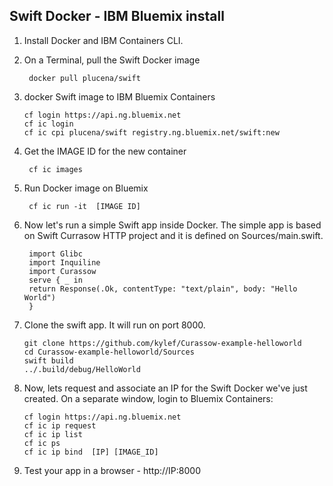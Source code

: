 Swift Docker -  IBM Bluemix install
---------

1. Install Docker and IBM Containers CLI.

2. On a  Terminal, pull  the Swift Docker image

        docker pull plucena/swift

3.  docker Swift image to IBM Bluemix Containers

        cf login https://api.ng.bluemix.net 
        cf ic login
        cf ic cpi plucena/swift registry.ng.bluemix.net/swift:new

4. Get the IMAGE ID for the new container 

        cf ic images

5. Run Docker image on Bluemix 

        cf ic run -it  [IMAGE ID]

6. Now let's run a simple Swift app inside Docker.   The simple app is based on Swift Currasow HTTP project and it is defined on Sources/main.swift.  

        import Glibc
        import Inquiline
        import Curassow
        serve { _ in
        return Response(.Ok, contentType: "text/plain", body: "Hello World")
        }
        

7.  Clone the swift app. It will run on port 8000.

        git clone https://github.com/kylef/Curassow-example-helloworld
        cd Curassow-example-helloworld/Sources
        swift build
        ../.build/debug/HelloWorld

8.  Now, lets  request and  associate an IP for the Swift Docker we've just created. On a separate window, login to Bluemix Containers:

        cf login https://api.ng.bluemix.net 
        cf ic ip request
        cf ic ip list
        cf ic ps
        cf ic ip bind  [IP] [IMAGE_ID]
        
9. Test your app in a browser - http://IP:8000

